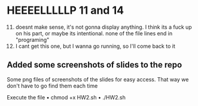 # HEEEELLLLLP 11 and 14
11. doesnt make sense, it's not gonna display anything. I think its a fuck up on his part, or maybe its intentional. none of the file lines end in "programing"
14. I cant get this one, but I wanna go running, so I'll come back to it

## Added some screenshots of slides to the repo
Some png files of screenshots of the slides for easy access. That way we don't have to go find them each time

Execute the file
• chmod +x HW2.sh
• ./HW2.sh
